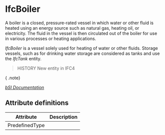 IfcBoiler
=========
A boiler is a closed, pressure-rated vessel in which water or other fluid is
heated using an energy source such as natural gas, heating oil, or
electricity. The fluid in the vessel is then circulated out of the boiler for
use in various processes or heating applications.  
  
_IfcBoiler_ is a vessel solely used for heating of water or other fluids.
Storage vessels, such as for drinking water storage are considered as tanks
and use the _IfcTank_ entity.  
  
> HISTORY  New entity in IFC4  
  
{ .note}  
>  
[ _bSI
Documentation_](https://standards.buildingsmart.org/IFC/DEV/IFC4_2/FINAL/HTML/schema/ifchvacdomain/lexical/ifcboiler.htm)


Attribute definitions
---------------------
| Attribute      | Description   |
|----------------|---------------|
| PredefinedType |               |


